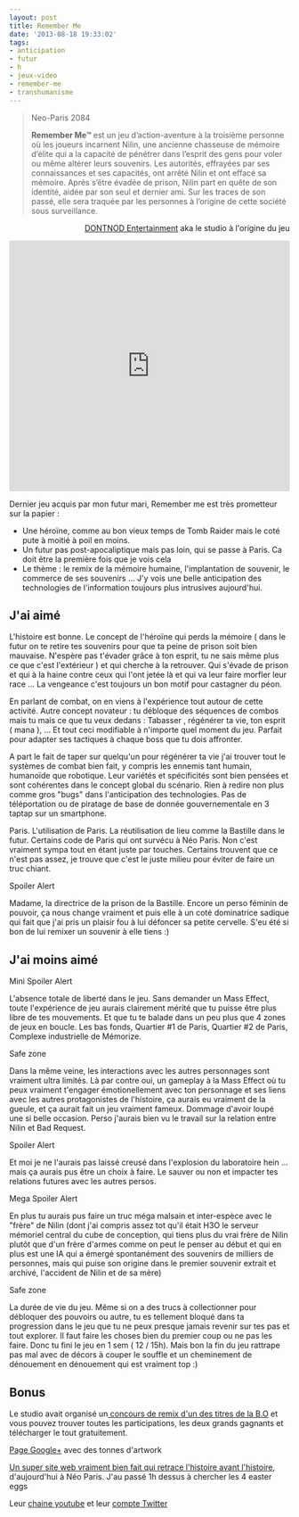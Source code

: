 ```yaml
---
layout: post
title: Remember Me
date: '2013-08-18 19:33:02'
tags:
- anticipation
- futur
- h
- jeux-video
- remember-me
- transhumanisme
---
```


> Neo-Paris 2084
>
> **Remember Me™** est un jeu d’action-aventure à la troisième personne où les joueurs incarnent Nilin, une ancienne chasseuse de mémoire d’élite qui a la capacité de pénétrer dans l’esprit des gens pour voler ou même altérer leurs souvenirs. Les autorités, effrayées par ses connaissances et ses capacités, ont arrêté Nilin et ont effacé sa mémoire. Après s’être évadée de prison, Nilin part en quête de son identité, aidée par son seul et dernier ami. Sur les traces de son passé, elle sera traquée par les personnes à l’origine de cette société sous surveillance.

<p style="text-align: right;"><a href="http://www.dont-nod.com/category/projets/rememberme-fr/" target="_blank">DONTNOD Entertainment</a> aka le studio à l'origine du jeu</p>


<iframe width="100%" height="450" scrolling="no" frameborder="no" src="https://w.soundcloud.com/player/?url=https%3A//api.soundcloud.com/playlists/3711250&amp;auto_play=false&amp;hide_related=false&amp;show_comments=true&amp;show_user=true&amp;show_reposts=false&amp;visual=true"></iframe>

Dernier jeu acquis par mon futur mari, Remember me est très prometteur sur la papier :

* Une héroïne, comme au bon vieux temps de Tomb Raider mais le coté pute à moitié à poil en moins.
* Un futur pas post-apocaliptique mais pas loin, qui se passe à Paris. Ca doit être la première fois que je vois cela
* Le thème : le remix de la mémoire humaine, l'implantation de souvenir, le commerce de ses souvenirs ... J'y vois une belle anticipation des technologies de l'information toujours plus intrusives aujourd'hui.

## J'ai aimé

L'histoire est bonne. Le concept de l'héroïne qui perds la mémoire ( dans le futur on te retire tes souvenirs pour que ta peine de prison soit bien mauvaise. N'espère pas t'évader grâce à ton esprit, tu ne sais même plus ce que c'est l'extérieur ) et qui cherche à la retrouver. Qui s'évade de prison et qui à la haine contre ceux qui l'ont jetée là et qui va leur faire morfler leur race ... La vengeance c'est toujours un bon motif pour castagner du péon.

En parlant de combat, on en viens à l'expérience tout autour de cette activité. Autre concept novateur : tu débloque des séquences de combos mais tu mais ce que tu veux dedans : Tabasser , régénérer ta vie, ton esprit ( mana ), ... Et tout ceci modifiable à n'importe quel moment du jeu. Parfait pour adapter ses tactiques à chaque boss que tu dois affronter.

A part le fait de taper sur quelqu'un pour régénérer ta vie j'ai trouver tout le systèmes de combat bien fait, y compris les ennemis tant humain, humanoïde que robotique. Leur variétés et spécificités sont bien pensées et sont cohérentes dans le concept global du scénario. Rien à redire non plus comme gros "bugs" dans l'anticipation des technologies. Pas de téléportation ou de piratage de base de donnée gouvernementale en 3 taptap sur un smartphone.

Paris. L'utilisation de Paris. La réutilisation de lieu comme la Bastille dans le futur. Certains code de Paris qui ont survécu à Néo Paris. Non c'est vraiment sympa tout en étant juste par touches. Certains trouvent que ce n'est pas assez, je trouve que c'est le juste milieu pour éviter de faire un truc chiant.

<p class="danger"> Spoiler Alert </p>

Madame, la directrice de la prison de la Bastille. Encore un perso féminin de pouvoir, ça nous change vraiment et puis elle à un coté dominatrice sadique qui fait que j'ai pris un plaisir fou à lui défoncer sa petite cervelle. S'eu été si bon de lui remixer un souvenir à elle tiens :)

## J'ai moins aimé

<p class="warning"> Mini Spoiler Alert </p>

L'absence totale de liberté dans le jeu. Sans demander un Mass Effect, toute l'expérience de jeu aurais clairement mérité que tu puisse être plus libre de tes mouvements. Et que tu te balade dans un peu plus que 4 zones de jeux en boucle. Les bas fonds, Quartier #1 de Paris, Quartier #2 de Paris, Complexe industrielle de Mémorize.

<p class="success">Safe zone</p>

Dans la même veine, les interactions avec les autres personnages sont vraiment ultra limités. Là par contre oui, un gameplay à la Mass Effect où tu peux vraiment t'engager émotionellement avec ton personnage et ses liens avec les autres protagonistes de l'histoire, ça aurais eu vraiment de la gueule, et ça aurait fait un jeu vraiment fameux. Dommage d'avoir loupé une si belle occasion. Perso j'aurais bien vu le travail sur la relation entre Nilin et Bad Request.

<p class="danger">Spoiler Alert</p>

Et moi je ne l'aurais pas laissé creusé dans l'explosion du laboratoire hein ... mais ça aurais pus être un choix à faire. Le sauver ou non et impacter tes relations futures avec les autres persos.

<p class="danger">Mega Spoiler Alert</p>

En plus tu aurais pus faire un truc méga malsain et inter-espèce avec le "frère" de Nilin (dont j'ai compris assez tot qu'il était H3O le serveur mémoriel central du cube de conception, qui tiens plus du vrai frère de Nilin plutôt que d'un frère d'armes comme on peut le penser au début et qui en plus est une IA qui a émergé spontanément des souvenirs de milliers de personnes, mais qui puise son origine dans le premier souvenir extrait et archivé, l'accident de Nilin et de sa mère)

<p class="success">Safe zone</p>

La durée de vie du jeu. Même si on a des trucs à collectionner pour débloquer des pouvoirs ou autre, tu es tellement bloqué dans ta progression dans le jeu que tu ne peux presque jamais revenir sur tes pas et tout explorer. Il faut faire les choses bien du premier coup ou ne pas les faire. Donc tu fini le jeu en 1 sem ( 12 / 15h). Mais bon la fin du jeu rattrape pas mal avec de décors à couper le souffle et un cheminement de dénouement en dénouement qui est vraiment top :)

## Bonus

Le studio avait organisé un<a href="http://www.remembermeremix.com" target="_blank"> concours de remix d'un des titres de la B.O</a> et vous pouvez trouver toutes les participations, les deux grands gagnants et télécharger le tout gratuitement.

<a href="https://plus.google.com/+remembermegame/posts" target="_blank">Page Google+</a> avec des tonnes d'artwork

<a href="http://journal.remembermegame.com/fr" target="_blank">Un super site web vraiment bien fait qui retrace l'histoire avant l'histoire</a>, d'aujourd'hui à Néo Paris. J'au passé 1h dessus à chercher les 4 easter eggs

Leur <a href="https://www.youtube.com/remembermegame" target="_blank">chaine youtube</a> et leur <a href="https://twitter.com/remembermegame" target="_blank">compte Twitter</a>
